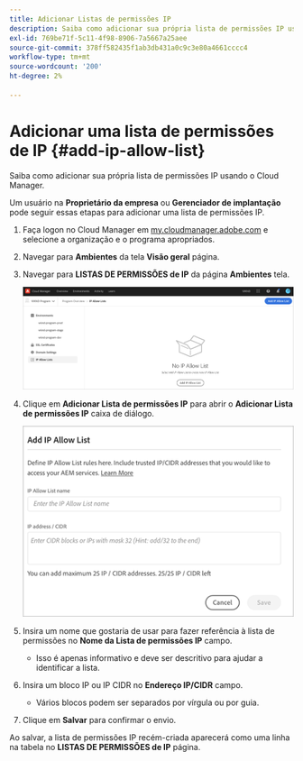 ```yaml
---
title: Adicionar Listas de permissões IP
description: Saiba como adicionar sua própria lista de permissões IP usando o Cloud Manager.
exl-id: 769be71f-5c11-4f98-8906-7a5667a25aee
source-git-commit: 378ff582435f1ab3db431a0c9c3e80a4661cccc4
workflow-type: tm+mt
source-wordcount: '200'
ht-degree: 2%

---
```



# Adicionar uma lista de permissões de IP {#add-ip-allow-list}

Saiba como adicionar sua própria lista de permissões IP usando o Cloud Manager.

Um usuário na **Proprietário da empresa** ou **Gerenciador de implantação** pode seguir essas etapas para adicionar uma lista de permissões IP.

1. Faça logon no Cloud Manager em [my.cloudmanager.adobe.com](https://my.cloudmanager.adobe.com/) e selecione a organização e o programa apropriados.

1. Navegar para **Ambientes** da tela **Visão geral** página.

1. Navegar para **LISTAS DE PERMISSÕES de IP** da página **Ambientes** tela.

   ![Opção de listas de permissões IP no painel lateral](/help/implementing/cloud-manager/assets/ip-allow-list/ip-allow-list-create.png)

1. Clique em **Adicionar Lista de permissões IP** para abrir o **Adicionar Lista de permissões IP** caixa de diálogo.

   ![A caixa de diálogo Adicionar Lista de permissões IP](/help/implementing/cloud-manager/assets/ip-allow-list/ip-allow-list-create02.png)

1. Insira um nome que gostaria de usar para fazer referência à lista de permissões no **Nome da Lista de permissões IP** campo.

   * Isso é apenas informativo e deve ser descritivo para ajudar a identificar a lista.

1. Insira um bloco IP ou IP CIDR no **Endereço IP/CIDR** campo.

   * Vários blocos podem ser separados por vírgula ou por guia.

1. Clique em **Salvar** para confirmar o envio.

Ao salvar, a lista de permissões IP recém-criada aparecerá como uma linha na tabela no **LISTAS DE PERMISSÕES de IP** página.
